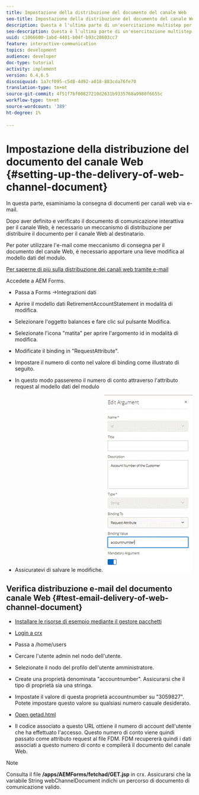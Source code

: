 ```yaml
---
title: Impostazione della distribuzione del documento del canale Web
seo-title: Impostazione della distribuzione del documento del canale Web
description: Questa è l'ultima parte di un'esercitazione multistep per la creazione del primo documento di comunicazione interattiva. In questa parte, esaminiamo la consegna di documenti per canali web via e-mail.
seo-description: Questa è l'ultima parte di un'esercitazione multistep per la creazione del primo documento di comunicazione interattiva. In questa parte, esaminiamo la consegna di documenti per canali web via e-mail.
uuid: c1066600-1abd-4401-b04f-b93c28603cc7
feature: interactive-communication
topics: development
audience: developer
doc-type: tutorial
activity: implement
version: 6.4,6.5
discoiquuid: 1a7cf095-c5d8-4d92-a018-883cda76fe70
translation-type: tm+mt
source-git-commit: 4f51f7bf00827210d2631b9335768a9980f6655c
workflow-type: tm+mt
source-wordcount: '389'
ht-degree: 1%

---
```



# Impostazione della distribuzione del documento del canale Web {#setting-up-the-delivery-of-web-channel-document}


In questa parte, esaminiamo la consegna di documenti per canali web via e-mail.

Dopo aver definito e verificato il documento di comunicazione interattiva per il canale Web, è necessario un meccanismo di distribuzione per distribuire il documento per il canale Web al destinatario.

Per poter utilizzare l&#39;e-mail come meccanismo di consegna per il documento del canale Web, è necessario apportare una lieve modifica al modello dati del modulo.

[Per saperne di più sulla distribuzione dei canali web tramite e-mail](/help/forms/interactive-communications/delivery-of-web-channel-document-tutorial-use.md)

Accedete a  AEM Forms.

* Passa a Forms ->Integrazioni dati

* Aprire il modello dati RetirementAccountStatement in modalità di modifica.

* Selezionare l&#39;oggetto balances e fare clic sul pulsante Modifica.

* Selezionate l&#39;icona &quot;matita&quot; per aprire l&#39;argomento id in modalità di modifica.

* Modificate il binding in &quot;RequestAttribute&quot;.

* Impostare il numero di conto nel valore di binding come illustrato di seguito.

* In questo modo passeremo il numero di conto attraverso l&#39;attributo request al modello dati del modulo

* Assicuratevi di salvare le modifiche.
   ![fdm](assets/requestattribute.gif)

## Verifica distribuzione e-mail del documento canale Web {#test-email-delivery-of-web-channel-document}

* [Installare le risorse di esempio mediante il gestore pacchetti](assets/webchanneldelivery.zip)
* [Login a crx](http://localhost:4502/crx/de/index.jsp#)

* Passa a /home/users

* Cercare l&#39;utente admin nel nodo dell&#39;utente.

* Selezionate il nodo del profilo dell&#39;utente amministratore.

* Create una proprietà denominata &quot;accountnumber&quot;. Assicurarsi che il tipo di proprietà sia una stringa.

* Impostate il valore di questa proprietà accountnumber su &quot;3059827&quot;. Potete impostare questo valore su qualsiasi numero casuale desiderato.

* [Open getad.html](http://localhost:4502/content/getad.html)

* Il codice associato a questo URL ottiene il numero di account dell&#39;utente che ha effettuato l&#39;accesso. Questo numero di conto viene quindi passato come attributo request al file FDM. FDM recupererà quindi i dati associati a questo numero di conto e compilerà il documento del canale Web.
>[!NOTE]
Consulta il file **/apps/AEMForms/fetchad/GET.jsp** in crx. Assicurarsi che la variabile String webChannelDocument indichi un percorso di documento di comunicazione valido.
